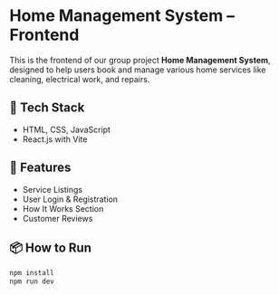 # Home Management System – Frontend

This is the frontend of our group project **Home Management System**, designed to help users book and manage various home services like cleaning, electrical work, and repairs.

## 🔧 Tech Stack

- HTML, CSS, JavaScript
- React.js with Vite

## 🚀 Features

- Service Listings
- User Login & Registration
- How It Works Section
- Customer Reviews

## 📦 How to Run

```bash
npm install
npm run dev
